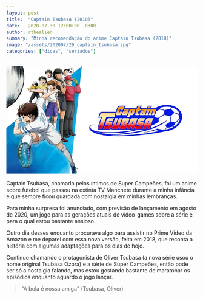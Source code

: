 ```yaml
---
layout: post
title:  "Captain Tsubasa (2018)"
date:   2020-07-30 12:00:00 -0300
author: rthealien
summary: "Minha recomendação do anime Captain Tsubasa (2018)"
image: "/assets/202007/29_captain_tsubasa.jpg"
categories: ["dicas", "seriados"]
---
```


![Captain Tsubasa (2018)](/assets/202007/29_captain_tsubasa.jpg)

Captain Tsubasa, chamado pelos íntimos de Super Campeões, foi um anime sobre futebol que passou na extinta TV Manchete durante a minha infância e que sempre ficou guardada com nostalgia em minhas lembranças.

Para minha surpresa foi anunciado, com previsão de lançamento em agosto de 2020, um jogo para as gerações atuais de vídeo-games sobre a série e para o qual estou bastante ansioso.

Outro dia desses enquanto procurava algo para assistir no Prime Video da Amazon e me deparei com essa nova versão, feita em 2018, que reconta a história com algumas adaptações para os dias de hoje.

Continuo chamando o protagonista de Oliver Tsubasa (a nova série usou o nome original Tsubasa Ozora) e a série de Super Campeões, então pode ser só a nostalgia falando, mas estou gostando bastante de maratonar os episódios enquanto aguardo o jogo lançar.

> "A bola é nossa amiga" (Tsubasa, Oliver)